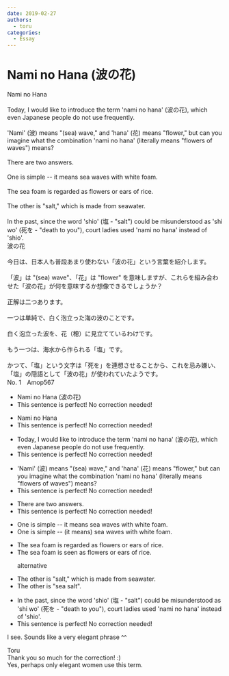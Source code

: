 ```yaml
---
date: 2019-02-27
authors:
  - toru
categories:
  - Essay
---
```


<h1 id="subject_show">Nami no Hana (波の花)</h1>
<div class="date" hidden>Feb 27, 2019 19:52</div>
<div id="post"><div id="body_show_ori">
Nami no Hana<br/><br/>Today, I would like to introduce the term 'nami no hana' (波の花), which even Japanese people do not use frequently.<br/><br/>'Nami' (波) means "(sea) wave," and 'hana' (花) means "flower," but can you imagine what the combination 'nami no hana' (literally means "flowers of waves") means?<br/><br/>There are two answers.<br/><br/>One is simple -- it means sea waves with white foam.<br/><br/>The sea foam is regarded as flowers or ears of rice.<br/><br/>The other is "salt," which is made from seawater.<br/><br/>In the past, since the word 'shio' (塩 - "salt") could be misunderstood as 'shi wo' (死を - "death to you"), court ladies used 'nami no hana' instead of 'shio'.
</div></div>

<!-- more -->

<div id="post_ja"><div id="body_show_mo">
波の花<br/><br/>今日は、日本人も普段あまり使わない「波の花」という言葉を紹介します。<br/><br/>「波」は "(sea) wave"、「花」は "flower" を意味しますが、これらを組み合わせた「波の花」が何を意味するか想像できるでしょうか？<br/><br/>正解は二つあります。<br/><br/>一つは単純で、白く泡立った海の波のことです。<br/><br/>白く泡立った波を、花（穂）に見立てているわけです。<br/><br/>もう一つは、海水から作られる「塩」です。<br/><br/>かつて、「塩」という文字は「死を」を連想させることから、これを忌み嫌い、「塩」の隠語として「波の花」が使われていたようです。
</div></div>
<div id="block"><div class="first_name"> No. 1　<span class="just_name">Amop567</span></div><div id="block2">
<ul class="correction_field">
<li class="incorrect">Nami no Hana (波の花)</li>
<li class="corrected perfect">This sentence is perfect! No correction needed!</li>
</ul>
<ul class="correction_field">
<li class="incorrect">Nami no Hana</li>
<li class="corrected perfect">This sentence is perfect! No correction needed!</li>
</ul>
<ul class="correction_field">
<li class="incorrect">Today, I would like to introduce the term 'nami no hana' (波の花), which even Japanese people do not use frequently.</li>
<li class="corrected perfect">This sentence is perfect! No correction needed!</li>
</ul>
<ul class="correction_field">
<li class="incorrect">'Nami' (波) means "(sea) wave," and 'hana' (花) means "flower," but can you imagine what the combination 'nami no hana' (literally means "flowers of waves") means?</li>
<li class="corrected perfect">This sentence is perfect! No correction needed!</li>
</ul>
<ul class="correction_field">
<li class="incorrect">There are two answers.</li>
<li class="corrected perfect">This sentence is perfect! No correction needed!</li>
</ul>
<ul class="correction_field">
<li class="incorrect">One is simple -- it means sea waves with white foam.</li>
<li class="corrected correct">
One is simple -- <span class="f_red">(it means)</span> sea waves with white foam.
</li>
</ul>
<ul class="correction_field">
<li class="incorrect">The sea foam is regarded as flowers or ears of rice.</li>
<li class="corrected correct">
The sea foam is <span class="f_blue">seen as flowers or ears of rice. </span>
<p class="correction_comment">alternative</p>
</li>
</ul>
<ul class="correction_field">
<li class="incorrect">The other is "salt," which is made from seawater.</li>
<li class="corrected correct">
The other is "<span class="f_blue">sea salt". </span>
</li>
</ul>
<ul class="correction_field">
<li class="incorrect">In the past, since the word 'shio' (塩 - "salt") could be misunderstood as 'shi wo' (死を - "death to you"), court ladies used 'nami no hana' instead of 'shio'.</li>
<li class="corrected perfect">This sentence is perfect! No correction needed!</li>
</ul>
<p class="comment_small">
 I see. Sounds like a very elegant phrase ^^
</p>

</div><div class="name"><span class="just_name">Toru</span><br>
Thank you so much for the correction! :)<br/>Yes, perhaps only elegant women use this term.
</div>
</div>
